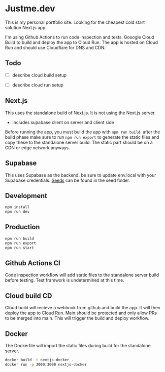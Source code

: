 # Justme.dev
This is my personal portfolio site.
Looking for the cheapest cold start solution Next.js app.

I'm using Github Actions to run code inspection and tests.
Gooogle Cloud Build to build and deploy the app to Cloud Run.
The app is hosted on Cloud Run and should use Cloudflare for DNS and CDN.

## Todo
- [ ] describe cloud build setup
- [ ] describe cloud run setup


## Next.js
This uses the standalone build of Next.js. It is not using the Next.js server.
- includes supabase client on server and client side

Before running the app, you must build the app with `npm run build`.
after the build phase make sure to run `npm run export` to generate the static files and copy these to the standalone server build. The static part should be on a CDN or edge network anyways.

## Supabase
This uses Supabase as the backend. be sure to update env.local with your Supabase credentials. [Seeds](./seed/seed.sql)  can be found in the seed folder.

## Development
```bash
npm install
npm run dev
```

## Production
```bash
npm run build
npm run export
npm run start
```

## Github Actions CI
Code inspection workflow will add static files to the standalone server build before testing.
Test framwork is undetermined at this time.

## Cloud build CD
Cloud build will recieve a webhook from github and build the app. It will then deploy the app to Cloud Run.
Main should be protected and only allow PRs to be merged into main. This will trigger the build and deploy workflow.

## Docker
The Dockerfile will import the static files during build for the standalone server.
```bash
docker build -t nextjs-docker .
docker run -p 3000:3000 nextjs-docker
```